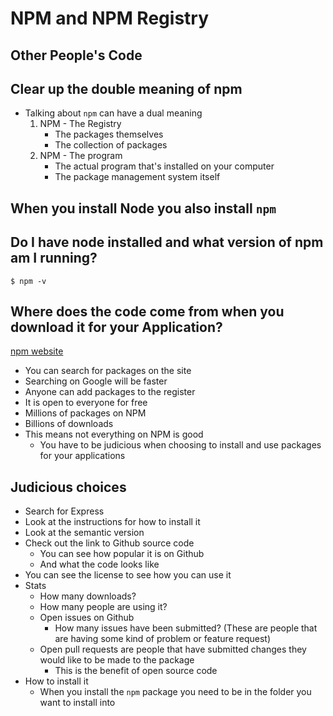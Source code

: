 # NPM and NPM Registry
## Other People's Code

## Clear up the double meaning of npm
* Talking about `npm` can have a dual meaning
    1. NPM - The Registry
        * The packages themselves
        * The collection of packages
    2. NPM - The program
        * The actual program that's installed on your computer
        * The package management system itself

## When you install Node you also install `npm`

## Do I have node installed and what version of npm am I running?
`$ npm -v`

## Where does the code come from when you download it for your Application?
[npm website](https://www.npmjs.com/)

* You can search for packages on the site
* Searching on Google will be faster
* Anyone can add packages to the register
* It is open to everyone for free
* Millions of packages on NPM
* Billions of downloads
* This means not everything on NPM is good
    - You have to be judicious when choosing to install and use packages for your applications

## Judicious choices
* Search for Express
* Look at the instructions for how to install it
* Look at the semantic version
* Check out the link to Github source code
    - You can see how popular it is on Github
    - And what the code looks like
* You can see the license to see how you can use it
* Stats
    - How many downloads?
    - How many people are using it?
    - Open issues on Github
        + How many issues have been submitted? (These are people that are having some kind of problem or feature request) 
    - Open pull requests are people that have submitted changes they would like to be made to the package
        + This is the benefit of open source code
* How to install it
    - When you install the `npm` package you need to be in the folder you want to install into
